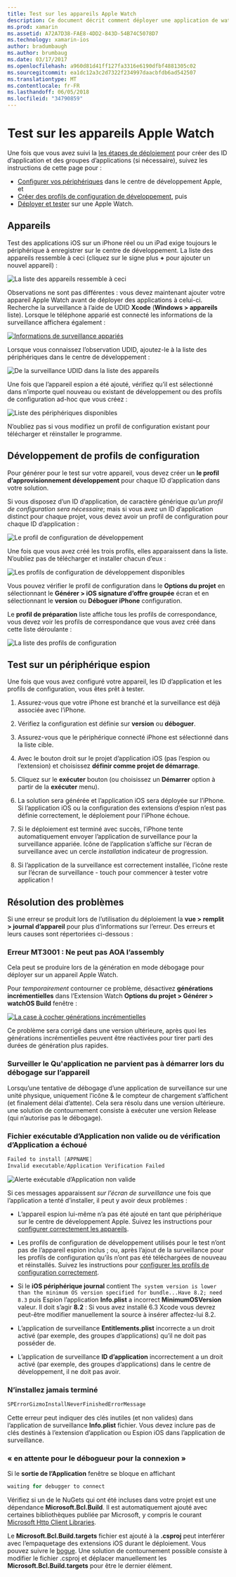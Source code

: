 ```yaml
---
title: Test sur les appareils Apple Watch
description: Ce document décrit comment déployer une application de watchOS générée avec Xamarin pour le test sur une Apple Watch réel. Il traite des profils, de test, de configuration des appareils et fournit des conseils de dépannage.
ms.prod: xamarin
ms.assetid: A72A7D38-FAE8-4DD2-843D-54B74C5078D7
ms.technology: xamarin-ios
author: bradumbaugh
ms.author: brumbaug
ms.date: 03/17/2017
ms.openlocfilehash: a960d81d41ff127fa3316e6190dfbf4881305c02
ms.sourcegitcommit: ea1dc12a3c2d7322f234997daacbfdb6ad542507
ms.translationtype: MT
ms.contentlocale: fr-FR
ms.lasthandoff: 06/05/2018
ms.locfileid: "34790859"
---
```

# <a name="testing-on-apple-watch-devices"></a>Test sur les appareils Apple Watch

Une fois que vous avez suivi la [les étapes de déploiement](~/ios/watchos/deploy-test/index.md) pour créer des ID d’application et des groupes d’applications (si nécessaire), suivez les instructions de cette page pour :

- [Configurer vos périphériques](#devices) dans le centre de développement Apple, et
- [Créer des profils de configuration de développement](#profiles), puis
- [Déployer et tester](#testing) sur une Apple Watch.

<a name="devices" />

## <a name="devices"></a>Appareils

Test des applications iOS sur un iPhone réel ou un iPad exige toujours le périphérique à enregistrer sur le centre de développement. La liste des appareils ressemble à ceci (cliquez sur le signe plus **+** pour ajouter un nouvel appareil) :

![](device-images/devices-sml.png "La liste des appareils ressemble à ceci")

Observations ne sont pas différentes : vous devez maintenant ajouter votre appareil Apple Watch avant de déployer des applications à celui-ci. Recherche la surveillance à l’aide de UDID **Xcode** (**Windows > appareils** liste). Lorsque le téléphone apparié est connecté les informations de la surveillance affichera également :

[![](device-images/xcode-devices-sml.png "Informations de surveillance appariés")](device-images/xcode-devices.png#lightbox)

Lorsque vous connaissez l’observation UDID, ajoutez-le à la liste des périphériques dans le centre de développement :

![](device-images/devices-watch-sml.png "De la surveillance UDID dans la liste des appareils")

Une fois que l’appareil espion a été ajouté, vérifiez qu’il est sélectionné dans n’importe quel nouveau ou existant de développement ou des profils de configuration ad-hoc que vous créez :

![](device-images/devices-provisioning.png "Liste des périphériques disponibles")

N’oubliez pas si vous modifiez un profil de configuration existant pour télécharger et réinstaller le programme.

<a name="profiles" />

## <a name="development-provisioning-profiles"></a>Développement de profils de configuration

Pour générer pour le test sur votre appareil, vous devez créer un **le profil d’approvisionnement développement** pour chaque ID d’application dans votre solution.

Si vous disposez d’un ID d’application, de caractère générique *qu’un profil de configuration sera nécessaire*; mais si vous avez un ID d’application distinct pour chaque projet, vous devez avoir un profil de configuration pour chaque ID d’application :

![](device-images/provisioningprofile-development.png "Le profil de configuration de développement")

Une fois que vous avez créé les trois profils, elles apparaissent dans la liste. N’oubliez pas de télécharger et installer chacun d’eux :

![](device-images/provisioningprofiles.png "Les profils de configuration de développement disponibles")

Vous pouvez vérifier le profil de configuration dans le **Options du projet** en sélectionnant le **Générer > iOS signature d’offre groupée** écran et en sélectionnant le **version** ou **Déboguer iPhone** configuration.

Le **profil de préparation** liste affiche tous les profils de correspondance, vous devez voir les profils de correspondance que vous avez créé dans cette liste déroulante :

![](device-images/options-selectprofile.png "La liste des profils de configuration")


<a name="testing" />

## <a name="testing-on-a-watch-device"></a>Test sur un périphérique espion

Une fois que vous avez configuré votre appareil, les ID d’application et les profils de configuration, vous êtes prêt à tester.

1. Assurez-vous que votre iPhone est branché et la surveillance est déjà associée avec l’iPhone.

2. Vérifiez la configuration est définie sur **version** ou **déboguer**.

3. Assurez-vous que le périphérique connecté iPhone est sélectionné dans la liste cible.

4. Avec le bouton droit sur le projet d’application iOS (pas l’espion ou l’extension) et choisissez **définir comme projet de démarrage**.

5. Cliquez sur le **exécuter** bouton (ou choisissez un **Démarrer** option à partir de la **exécuter** menu).

6. La solution sera générée et l’application iOS sera déployée sur l’iPhone.
  Si l’application iOS ou la configuration des extensions d’espion n’est pas définie correctement, le déploiement pour l’iPhone échoue.

7. Si le déploiement est terminé avec succès, l’iPhone tente automatiquement envoyer l’application de surveillance pour la surveillance appariée. Icône de l’application s’affiche sur l’écran de surveillance avec un cercle *installation* indicateur de progression.

8. Si l’application de la surveillance est correctement installée, l’icône reste sur l’écran de surveillance - touch pour commencer à tester votre application !


## <a name="troubleshooting"></a>Résolution des problèmes

Si une erreur se produit lors de l’utilisation du déploiement la **vue > remplit > journal d’appareil** pour plus d’informations sur l’erreur. Des erreurs et leurs causes sont répertoriées ci-dessous :

### <a name="error-mt3001-could-not-aot-the-assembly"></a>Erreur MT3001 : Ne peut pas AOA l’assembly

Cela peut se produire lors de la génération en mode débogage pour déployer sur un appareil Apple Watch.

Pour *temporairement* contourner ce problème, désactivez **générations incrémentielles** dans l’Extension Watch **Options du projet > Générer > watchOS Build** fenêtre :

[![](device-images/disable-incremental-sml.png "La case à cocher générations incrémentielles")](device-images/disable-incremental.png#lightbox)

Ce problème sera corrigé dans une version ultérieure, après quoi les générations incrémentielles peuvent être réactivées pour tirer parti des durées de génération plus rapides.


### <a name="watch-app-fails-to-start-while-debugging-on-device"></a>Surveiller le Qu'application ne parvient pas à démarrer lors du débogage sur l’appareil

Lorsqu’une tentative de débogage d’une application de surveillance sur une unité physique, uniquement l’icône & le compteur de chargement s’affichent (et finalement délai d’attente). Cela sera résolu dans une version ultérieure. une solution de contournement consiste à exécuter une version Release (qui n’autorise pas le débogage).


### <a name="invalid-application-executable-or-application-verification-failed"></a>Fichier exécutable d’Application non valide ou de vérification d’Application a échoué

```csharp
Failed to install [APPNAME]
Invalid executable/Application Verification Failed
```

![](device-images/invalid-application-executable.png "Alerte exécutable d’Application non valide")

Si ces messages apparaissent *sur l’écran de surveillance* une fois que l’application a tenté d’installer, il peut y avoir deux problèmes :

- L’appareil espion lui-même n’a pas été ajouté en tant que périphérique sur le centre de développement Apple. Suivez les instructions pour [configurer correctement les appareils](#devices).

- Les profils de configuration de développement utilisés pour le test n’ont pas de l’appareil espion inclus ; ou, après l’ajout de la surveillance pour les profils de configuration qu’ils n’ont pas été téléchargées de nouveau et réinstallés. Suivez les instructions pour [configurer les profils de configuration correctement](#profiles).

- Si le **iOS périphérique journal** contient `The system version is lower than the minimum OS version specified for bundle...Have 8.2; need 8.3` puis Espion l’application **Info.plist** a incorrect **MinimumOSVersion** valeur.
  Il doit s’agir **8.2** : Si vous avez installé 6.3 Xcode vous devrez peut-être modifier manuellement la source à insérer affectez-lui 8.2.

- L’application de surveillance **Entitlements.plist** incorrecte a un droit activé (par exemple, des groupes d’applications) qu’il ne doit pas posséder de.

- L’application de surveillance **ID d’application** incorrectement a un droit activé (par exemple, des groupes d’applications) dans le centre de développement, il ne doit pas avoir.



### <a name="install-never-finished"></a>N’installez jamais terminé

```csharp
SPErrorGizmoInstallNeverFinishedErrorMessage
```

Cette erreur peut indiquer des clés inutiles (et non valides) dans l’application de surveillance **Info.plist** fichier. Vous devez inclure pas de clés destinés à l’extension d’application ou Espion iOS dans l’application de surveillance.

<!--eg. NSLocationAlwaysUsageDescription -->


### <a name="waiting-for-debugger-to-connect"></a>« en attente pour le débogueur pour la connexion »

Si le **sortie de l’Application** fenêtre se bloque en affichant

```csharp
waiting for debugger to connect
```

Vérifiez si un de le NuGets qui ont été incluses dans votre projet est une dépendance **Microsoft.Bcl.Build**. Il est automatiquement ajouté avec certaines bibliothèques publiée par Microsoft, y compris le courant [Microsoft Http Client Libraries](http://www.nuget.org/packages/Microsoft.Net.Http/).

Le **Microsoft.Bcl.Build.targets** fichier est ajouté à la **.csproj** peut interférer avec l’empaquetage des extensions iOS durant le déploiement. Vous pouvez suivre le [bogue](https://bugzilla.xamarin.com/show_bug.cgi?id=29912).
Une solution de contournement possible consiste à modifier le fichier .csproj et déplacer manuellement les **Microsoft.Bcl.Build.targets** pour être le dernier élément.

